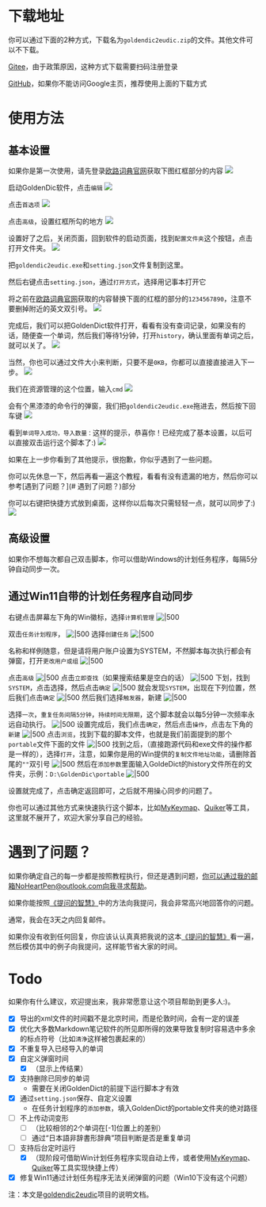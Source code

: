 # 下载地址

你可以通过下面的2种方式，下载名为`goldendic2eudic.zip`的文件。其他文件可以不下载。

[Gitee](https://gitee.com/NoHeartPen/awesome_japanese_study_tools/tree/master/tools/golden2eudic/dist)，由于政策原因，这种方式下载需要扫码注册登录

[GitHub](https://github.com/NoHeartPen/awesome_japanese_study_tools/tree/master/tools/golden2eudic/dist)，如果你不能访问Google主页，推荐使用上面的下载方式

# 使用方法

## 基本设置

如果你是第一次使用，请先登录[欧路词典官网](https://my.eudic.net/OpenAPI/Authorization)获取下图红框部分的内容
![](https://markdoen-1304943362.cos.ap-nanjing.myqcloud.com//Pasted_image_20220714111636.png)

启动GoldenDic软件，点击`编辑`
![](https://markdoen-1304943362.cos.ap-nanjing.myqcloud.com//Pasted_image_20220714113402.png)

点击`首选项`
![](https://markdoen-1304943362.cos.ap-nanjing.myqcloud.com//Pasted_image_20220714113725.png)

点击`高级`，设置红框所勾的地方
![](https://markdoen-1304943362.cos.ap-nanjing.myqcloud.com//Pasted_image_20220714113422.png)

设置好了之后，关闭页面，回到软件的启动页面，找到`配置文件夹`这个按钮，点击打开文件夹。
![](https://markdoen-1304943362.cos.ap-nanjing.myqcloud.com//Pasted_image_20220714112339.png)

把`goldendic2eudic.exe`和`setting.json`文件复制到这里。

然后右键点击`setting.json`，通过`打开方式`，选择用记事本打开它

将之前在[欧路词典官网](https://my.eudic.net/OpenAPI/Authorization)获取的内容替换下面的红框的部分的`1234567890`，注意不要删掉附近的英文双引号。
![](https://markdoen-1304943362.cos.ap-nanjing.myqcloud.com//Pasted_image_20220811202233.png)

完成后，我们可以把GoldenDict软件打开，看看有没有查词记录，如果没有的话，随便查一个单词，然后我们等待1分钟，打开`history`，确认里面有单词之后，就可以关了。
![](https://markdoen-1304943362.cos.ap-nanjing.myqcloud.com//Pasted_image_20220811203716.png)

当然，你也可以通过文件大小来判断，只要不是`0KB`，你都可以直接直接进入下一步。
![](https://markdoen-1304943362.cos.ap-nanjing.myqcloud.com//Pasted_image_20220811203730.png)

我们在资源管理的这个位置，输入`cmd`
![](https://markdoen-1304943362.cos.ap-nanjing.myqcloud.com//Pasted_image_20220811203102.png)

会有个黑漆漆的命令行的弹窗，我们把`goldendic2eudic.exe`拖进去，然后按下回车键
![](https://markdoen-1304943362.cos.ap-nanjing.myqcloud.com//Pasted_image_20220811203204.png)

看到`单词导入成功，导入数量：`这样的提示，恭喜你！已经完成了基本设置，以后可以直接双击运行这个脚本了:)
![](https://markdoen-1304943362.cos.ap-nanjing.myqcloud.com//Pasted_image_20220811204056.png)

如果在上一步你看到了其他提示，很抱歉，你似乎遇到了一些问题。

你可以先休息一下，然后再看一遍这个教程，看看有没有遗漏的地方，然后你可以参考[遇到了问题？](# 遇到了问题？)部分

你可以右键把快捷方式放到桌面，这样你以后每次只需轻轻一点，就可以同步了:)
![](https://markdoen-1304943362.cos.ap-nanjing.myqcloud.com//Pasted_image_20220811204922.png)

## 高级设置

如果你不想每次都自己双击脚本，你可以借助Windows的计划任务程序，每隔5分钟自动同步一次。

## 通过Win11自带的计划任务程序自动同步

右键点击屏幕左下角的Win徽标，选择`计算机管理`
![|500](https://markdoen-1304943362.cos.ap-nanjing.myqcloud.com//Pasted_image_20220821145049.png)

双击`任务计划程序`，
![|500](https://markdoen-1304943362.cos.ap-nanjing.myqcloud.com//Pasted_image_20220821145156.png)
选择`创建任务`
![|500](https://markdoen-1304943362.cos.ap-nanjing.myqcloud.com//Pasted_image_20220821145240.png)

名称和样例随意，但是请将用户账户设置为SYSTEM，不然脚本每次执行都会有弹窗，打开`更改用户或组`
![|500](https://markdoen-1304943362.cos.ap-nanjing.myqcloud.com/20220821143329.png)

点击`高级`
![|500](https://markdoen-1304943362.cos.ap-nanjing.myqcloud.com//Pasted_image_20220821143555.png)
点击`立即查找`（如果搜索结果是空白的话）
![|500](https://markdoen-1304943362.cos.ap-nanjing.myqcloud.com//Pasted_image_20220821143704.png)
下划，找到`SYSTEM`，点击选择，然后点击`确定`
![|500](https://markdoen-1304943362.cos.ap-nanjing.myqcloud.com//Pasted_image_20220821144429.png)
就会发现`SYSTEM`，出现在下列位置，然后我们点击`确定`
![|500](https://markdoen-1304943362.cos.ap-nanjing.myqcloud.com//Pasted_image_20220821144522.png)
然后我们选择`触发器`，新建
![|500](https://markdoen-1304943362.cos.ap-nanjing.myqcloud.com//Pasted_image_20220821145507.png)

选择`一次`，`重复任务间隔5分钟`，`持续时间无限期`，这个脚本就会以每5分钟一次频率永远自动执行。
![|500](https://markdoen-1304943362.cos.ap-nanjing.myqcloud.com//Pasted_image_20220821144806.png)
设置完成后，我们点击`确定`，然后点击`操作`，点击左下角的`新建`
![|500](https://markdoen-1304943362.cos.ap-nanjing.myqcloud.com//Pasted_image_20220821145719.png)
点击`浏览`，找到下载的脚本文件，也就是我们前面提到的那个`portable`文件下面的文件
![|500](https://markdoen-1304943362.cos.ap-nanjing.myqcloud.com//Pasted_image_20220821145758.png)
找到之后，（直接跑源代码和exe文件的操作都是一样的），选择`打开`，注意，如果你是用的Win提供的`复制文件地址功能`，请删除首尾的`""`双引号
![|500](https://markdoen-1304943362.cos.ap-nanjing.myqcloud.com//Pasted_image_20220821145913.png)
然后在`添加参数`里面输入GoldeDict的history文件所在的文件夹，示例：`D:\GoldenDic\portable`
![|500](https://markdoen-1304943362.cos.ap-nanjing.myqcloud.com//Pasted_image_20220821145943.png)

设置就完成了，点击确定返回即可，之后就不用操心同步的问题了。

你也可以通过其他方式来快速执行这个脚本，比如[MyKeymap](https://xianyukang.com/MyKeymap.html#mykeymap-%E7%AE%80%E4%BB%8B)、[Quiker](https://getquicker.net/)等工具，这里就不展开了，欢迎大家分享自己的经验。

# 遇到了问题？

如果你确定自己的每一步都是按照教程执行，但还是遇到问题，你可以通过我的邮箱NoHeartPen@outlook.com向我寻求帮助。

如果你能按照[《提问的智慧》](https://zhuanlan.zhihu.com/p/19761517)中的方法向我提问，我会非常高兴地回答你的问题。

通常，我会在3天之内回复邮件。

如果你没有收到任何回复，你应该认认真真把我说的这本[《提问的智慧》](https://zhuanlan.zhihu.com/p/19761517)看一遍，然后模仿其中的例子向我提问，这样能节省大家的时间。

# Todo

如果你有什么建议，欢迎提出来，我非常愿意让这个项目帮助到更多人:)。

- [x] 导出的xml文件的时间戳不是北京时间，而是伦敦时间，会有一定的误差
- [x] 优化大多数Markdown笔记软件的所见即所得的效果导致复制时容易选中多余的标点符号（比如`清浄`这样被包裹起来的）
- [x] 不重复导入已经导入的单词
- [x] 自定义弹窗时间
	- [x] （显示上传结果）
- [x] 支持删除已同步的单词
	- 需要在关闭GoldenDict的前提下运行脚本才有效
- [x] 通过`setting.json`保存、自定义设置
	- 在任务计划程序的`添加参数`，填入GoldenDict的portable文件夹的绝对路径
- [ ] 不上传动词变形
	- [ ] （比较相邻的2个单词在[-1]位置上的差别）
	- [ ] 通过“日本語非辞書形辞典”项目判断是否是重复单词
- [ ] 支持后台定时运行
	- [x] （现阶段可借助Win计划任务程序实现自动上传，或者使用[MyKeymap](https://xianyukang.com/MyKeymap.html#mykeymap-%E7%AE%80%E4%BB%8B)、[Quiker](https://getquicker.net/)等工具实现快捷上传）
- [x] 修复Win11通过计划任务程序无法关闭弹窗的问题（Win10下没有这个问题）

注：本文是[goldendic2eudic](https://gitee.com/NoHeartPen/awesome_japanese_study_tools/tree/master/tools/golden2eudic/)项目的说明文档。
